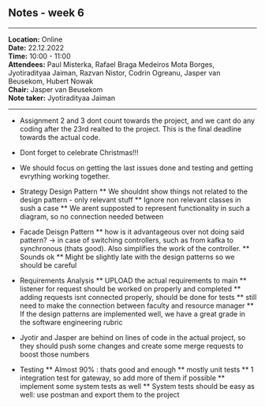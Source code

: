 ## Notes - week 6

---

**Location:** Online\
**Date:** 22.12.2022 \
**Time:** 10:00 - 11:00 \
**Attendees:** Paul Misterka, Rafael Braga Medeiros Mota Borges, Jyotiradityaa Jaiman, Razvan Nistor, Codrin Ogreanu, Jasper van Beusekom, Hubert Nowak \
**Chair:** Jasper van Beusekom\
**Note taker:** Jyotiradityaa Jaiman

---


* Assignment 2 and 3 dont count towards the project, and we cant do any coding after the 23rd realted to the project. This is the final deadline towards the actual code.
* Dont forget to celebrate Christmas!!!
* We should focus on getting the last issues done and testing and getting evrything working together.


* Strategy Design Pattern
** We shouldnt show things not related to the design pattern - only relevant stuff
** Ignore non relevant classes in sush a case
** We arent supposted to represent functionality in such a diagram, so no connection needed between

* Facade Deisgn Pattern
** how is it advantageous over not doing said pattern? -> in case of switching controllers, such as from kafka to synchronous (thats good). Also simplifies the work of the controller.
** Sounds ok
** Might be slightly late with the design patterns so we should be careful


* Requirements Analysis
** UPLOAD the actual requirements to main
** listener for request should be worked on properly and completed
** adding requests isnt connected properly, should be done for tests
** still need to make the connection between faculty and resource manager
** If the design patterns are implemented well, we have a great grade in the software engineering rubric

* Jyotir and Jasper are behind on lines of code in the actual project, so they should push some changes and create some merge requests to boost those numbers

* Testing
** Almost 90% : thats good and enough
** mostly unit tests
** 1 integration test for gateway, so add more of them if possible
** implement some system tests as well
** System tests should be easy as well: use postman and export them to the project

